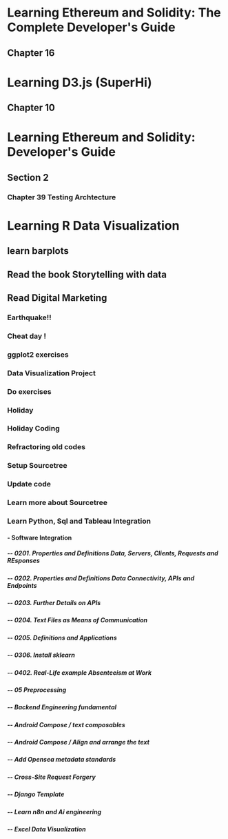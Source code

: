 # Learning Ethereum and Solidity: The Complete Developer's Guide
## Chapter 16

# Learning D3.js (SuperHi) 
## Chapter 10

# Learning Ethereum and Solidity: Developer's Guide
## Section 2
### Chapter 39 Testing Archtecture 

# Learning R Data Visualization
## learn barplots

## Read the book Storytelling with data
## Read Digital Marketing

### Earthquake!!
### Cheat day !

### ggplot2 exercises
### Data Visualization Project
### Do exercises

### Holiday
### Holiday Coding

### Refractoring old codes
### Setup Sourcetree
### Update code
### Learn more about Sourcetree

### Learn Python, Sql and Tableau Integration
#### - Software Integration
#####  -- 0201. Properties and Definitions Data, Servers, Clients, Requests and REsponses
#####  -- 0202. Properties and Definitions Data Connectivity, APIs and Endpoints
#####  -- 0203. Further Details on APIs
#####  -- 0204. Text Files as Means of Communication
#####  -- 0205. Definitions and Applications
#####  -- 0306. Install sklearn
#####  -- 0402. Real-Life example Absenteeism at Work
#####  -- 05 Preprocessing
#####  -- Backend Engineering fundamental
#####  -- Android Compose / text composables
#####  -- Android Compose / Align and arrange the text
#####  -- Add Opensea metadata standards
#####  -- Cross-Site Request Forgery
#####  -- Django Template
#####  -- Learn n8n and Ai engineering
#####  -- Excel Data Visualization
